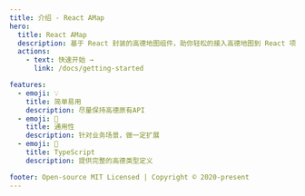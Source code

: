 ```yaml
---
title: 介绍 - React AMap
hero:
  title: React AMap
  description: 基于 React 封装的高德地图组件，助你轻松的接入高德地图到 React 项目中。
  actions:
    - text: 快速开始 →
      link: /docs/getting-started

features:
  - emoji: 💡
    title: 简单易用
    description: 尽量保持高德原有API
  - emoji: 💎
    title: 通用性
    description: 针对业务场景，做一定扩展
  - emoji: 🚀
    title: TypeScript
    description: 提供完整的高德类型定义

footer: Open-source MIT Licensed | Copyright © 2020-present
---
```


<div style="height: 200px" />

